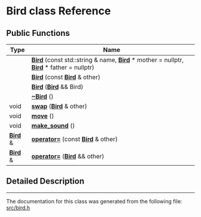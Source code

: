 # Bird class Reference

## Public Functions

|Type|Name|
|-----|-----|
||[**Bird**](#1a3e9a914edb8db0a5ecb68f1a8230a671) (const std::string & name, **[Bird](example_Bird.md)** \* mother = nullptr, **[Bird](example_Bird.md)** \* father = nullptr)|
||[**Bird**](#1a0cca7cb1f27a09fc21f763eb6a5be07f) (const **[Bird](example_Bird.md)** & other)|
||[**Bird**](#1a183101969ac7abd593f41a0197bd9c68) (**[Bird](example_Bird.md)** && Bird)|
||[**~Bird**](#1a3209f795942057f0da73316dda7b4c39) ()|
|void|[**swap**](#1ae9c126dd4739755af505cd5a43c9f1de) (**[Bird](example_Bird.md)** & other)|
|void|[**move**](#1aa3877f1e70aba0d25ef757c248f69d13) ()|
|void|[**make\_sound**](#1ae61379b32b53508e9a2398305826667a) ()|
|**[Bird](example_Bird.md)** &|[**operator=**](#1a14c736790bab9fdcad79095ec7e43e83) (const **[Bird](example_Bird.md)** & other)|
|**[Bird](example_Bird.md)** &|[**operator=**](#1a5f431ca5c2a97f9c62ae688078a5a8a0) (**[Bird](example_Bird.md)** && other)|


## Detailed Description

----------------------------------------
The documentation for this class was generated from the following file: [src/bird.h](file.md)
